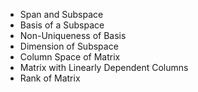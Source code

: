 - Span and Subspace
- Basis of a Subspace
- Non-Uniqueness of Basis
- Dimension of Subspace
- Column Space of Matrix
- Matrix with Linearly Dependent Columns
- Rank of Matrix
